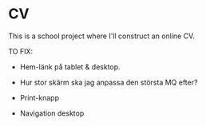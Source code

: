 # CV

This is a school project where I'll construct an online CV.

TO FIX:
* Hem-länk på tablet & desktop.

* Hur stor skärm ska jag anpassa den största MQ efter?

* Print-knapp

* Navigation desktop


